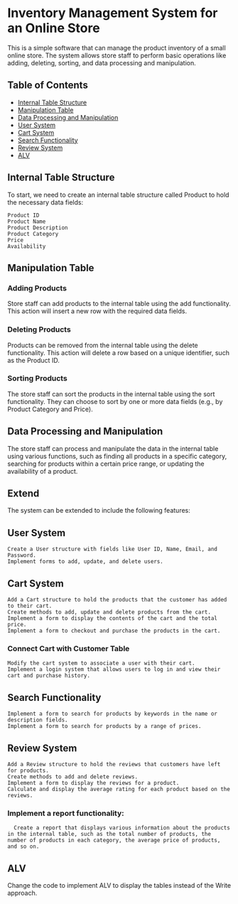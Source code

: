 # Inventory Management System for an Online Store

This is a simple software that can manage the product inventory of a small online store. The system allows store staff to perform basic operations like adding, deleting, sorting, and data processing and manipulation.

## Table of Contents
- [ Internal Table Structure](#internal-table)
- [Manipulation Table](#Manipulation)
- [Data Processing and Manipulation](#date-processing)
- [User System](#user)
- [Cart System](#cart)
- [Search Functionality](#search)
- [Review System](#review)
- [ALV](#alv)
    
## Internal Table Structure

To start, we need to create an internal table structure called Product to hold the necessary data fields:

    Product ID
    Product Name
    Product Description
    Product Category
    Price
    Availability

## Manipulation Table

### Adding Products

Store staff can add products to the internal table using the add functionality. This action will insert a new row with the required data fields.

### Deleting Products

Products can be removed from the internal table using the delete functionality. This action will delete a row based on a unique identifier, such as the Product ID.

### Sorting Products

The store staff can sort the products in the internal table using the sort functionality. They can choose to sort by one or more data fields (e.g., by Product Category and Price).

## Data Processing and Manipulation

The store staff can process and manipulate the data in the internal table using various functions, such as finding all products in a specific category, searching for products within a certain price range, or updating the availability of a product.

## Extend

The system can be extended to include the following features:

## User System

    Create a User structure with fields like User ID, Name, Email, and Password.
    Implement forms to add, update, and delete users.

## Cart System

    Add a Cart structure to hold the products that the customer has added to their cart.
    Create methods to add, update and delete products from the cart.
    Implement a form to display the contents of the cart and the total price.
    Implement a form to checkout and purchase the products in the cart.

### Connect Cart with Customer Table

    Modify the cart system to associate a user with their cart.
    Implement a login system that allows users to log in and view their cart and purchase history.

## Search Functionality

    Implement a form to search for products by keywords in the name or description fields.
    Implement a form to search for products by a range of prices.

## Review System

    Add a Review structure to hold the reviews that customers have left for products.
    Create methods to add and delete reviews.
    Implement a form to display the reviews for a product.
    Calculate and display the average rating for each product based on the reviews.
    
### Implement a report functionality:

      Create a report that displays various information about the products in the internal table, such as the total number of products, the number of products in each category, the average price of products, and so on.

## ALV

Change the code to implement ALV to display the tables instead of the Write approach.
